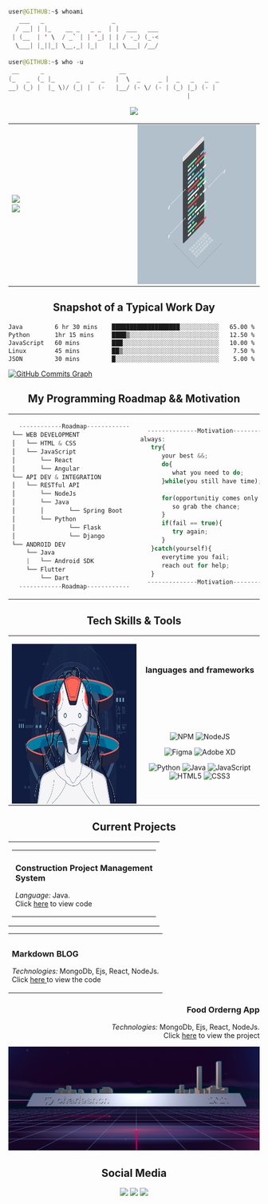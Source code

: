 ```java
user@GITHUB:~$ whoami
   ___   _                   _            
  / __| | |_    __ _   _ _  | |  ___   ___
 | (__  | ' \  / _` | | '_| | | / -_) (_-<
  \___| |_||_| \__,_| |_|   |_| \___| /__/

user@GITHUB:~$ who -u
 __      _                     __                           
(_   _  (_ |_      _   _  _   |  \  _     _ |  _   _   _  _ 
__) (_) |  |_ \)/ (_| |  (-   |__/ (- \/ (- | (_) |_) (- |  
                                                  |   
```



<!-- #### I am a junior software engineer and blockchain developer with a passion for developing innovative solutions. -->
<p align="center">
  <img src="https://capsule-render.vercel.app/api?type=waving&color=gradient&height=60&section=footer"/>
</p>

<table border=0.1px>
  <tr>
    <td valign="center"><img src="https://github-readme-stats.vercel.app/api?username=charlesncn&count_private=true&show_icons=true&theme=react&hide_title=true"/> <br>
            <img src="https://github-readme-stats.vercel.app/api/top-langs/?username=charlesncn&layout=compact&theme=react&hide_title=true&langs_count=10&card_width=443)](https://github.com/charlesncn/github-readme-stats"/>
    </td>
    <td valign="center" width="50%">
            <img align="right" alt="GIF" src="https://raw.githubusercontent.com/charlesncn/files/main/gif.gif?raw=true" width="500" height="320"/>
  </tr>
</table>

<div align="center">

## Snapshot of a Typical Work Day
   
</div>

```
Java         6 hr 30 mins    ███████████████████░░░░░░░░░░░   65.00 %
Python       1hr 15 mins     ████▒░░░░░░░░░░░░░░░░░░░░░░░░░   12.50 %
JavaScript   60 mins         ███░░░░░░░░░░░░░░░░░░░░░░░░░░░   10.00 %
Linux        45 mins         ██▒░░░░░░░░░░░░░░░░░░░░░░░░░░░    7.50 %
JSON         30 mins         █░░░░░░░░░░░░░░░░░░░░░░░░░░░░░    5.00 %
```

<!-- <a href="http://www.github.com/charlesncn"><img src="https://github-readme-streak-stats.herokuapp.com/?user=charlesncn&stroke=ffffff&background=1c1917&ring=0891b2&fire=0891b2&currStreakNum=ffffff&currStreakLabel=0891b2&sideNums=ffffff&sideLabels=ffffff&dates=ffffff&hide_border=true" /></a> -->

<a href="http://www.github.com/charlesncn"><img src="https://activity-graph.herokuapp.com/graph?username=charlesncn&bg_color=1b212e&color=ffffff&line=0891b2&point=ffffff&area_color=1c1917&area=true&hide_border=true&custom_title=GitHub%20Commits%20Graph" alt="GitHub Commits Graph" /></a>

<div align="center">
  
## My Programming Roadmap && Motivation
  
</div>


<table align="center">
  <tr>
    <td>
<p>
          
```python
  ------------Roadmap------------
└── WEB DEVELOPMENT               
│   └── HTML & CSS                
│   └── JavaScript                
│       └── React                 
│       └── Angular               
└── API DEV & INTEGRATION       
│   └── RESTful API               
│       └── NodeJs                
│       └── Java                  
│       │       └── Spring Boot   
│       └── Python                
│               └── Flask         
│               └── Django        
└── ANDROID DEV                   
    └── Java                      
    |   └── Android SDK           
    └── Flutter                   
        └── Dart                  
  ------------Roadmap------------
```
</p>
    </td>
    <td>
<p>
          
```js
  --------------Motivation--------------  
always:
   try{
      your best &&;
      do{
         what you need to do;
      }while(you still have time);
   
      for(opportunitiy comes only once){
         so grab the chance;
      }
      if(fail == true){
         try again;
      }
   }catch(yourself){
      everytime you fail;
      reach out for help;
   }
  --------------Motivation--------------  
```
</p>
    </td>
  </tr>
</table>


<div align="center">
   
   
        
## Tech Skills & Tools

</div>

<table>
  <td>
<p>
   <img align="right" alt="GIF" src="https://raw.githubusercontent.com/charlesncn/files/main/ai.gif?raw=true" width="450" height="320"/>
</p>
    </td>
    <td aligh="center">
<div align="center">
   
### languages and frameworks
   <br>
   <br>
   <br>
   <br>
   <br>

   
![NPM](https://img.shields.io/badge/NPM-3670A0?style=for-the-badge&logo=npm&logoColor=white)
![NodeJS](https://img.shields.io/badge/node.js-3670A0?style=for-the-badge&logo=node.js&logoColor=white)
       
![Figma](https://img.shields.io/badge/figma-3670A0?style=for-the-badge&logo=figma&logoColor=white)
![Adobe XD](https://img.shields.io/badge/Adobe%20XD-3670A0?style=for-the-badge&logo=Adobe%20XD&logoColor=#FF61F6)

![Python](https://img.shields.io/badge/python-3670A0?style=for-the-badge&logo=python&logoColor=ffdd54)
![Java](https://img.shields.io/badge/java-3670A0?style=for-the-badge&logo=java&logoColor=white)
![JavaScript](https://img.shields.io/badge/javascript-3670A0?style=for-the-badge&logo=javascript&logoColor=%23F7DF1E)
![HTML5](https://img.shields.io/badge/html5-3670A0?style=for-the-badge&logo=html5&logoColor=white)
![CSS3](https://img.shields.io/badge/css3-3670A0?style=for-the-badge&logo=css3&logoColor=white)

</div>
    </td>
  </tr>
</table>
   

<!-- <div align="center"> -->
   
<div align="center">
   
   ## Current Projects
</div>

<div width="200">
   
<table border="0px" width="20%">
  <tr>
    <td>
       <table border="0px" width="20%">
  <tr>
    <td valign="center">

### Construction Project Management <br> System
*Language:* Java.\
Click [here](https://github.com/charlesncn/CPMS) to view code 
    </td>
  </tr>
</table>
    </td>
  </tr>
</table>
   
</div>

<div align="center">
   
<table border="0px" width="20%">
  <tr>
    <td valign="center">
       <tr>
          <td>

### Markdown BLOG
*Technologies:* MongoDb, Ejs, React, NodeJs.\
Click [here ](https://github.com/charlesncn/Mern_Blog) to view the code
          </td>
       </tr>
    </td>      
  </tr>
</table>

</div>

<div align="right">

   ### Food Orderng App
   *Technologies:* MongoDb, Ejs, React, NodeJs.\
   Click [here](https://github.com/charlesncn/food_ordering_mern) to view the project

</div>
       




<p align="center">
   <img src="https://raw.githubusercontent.com/charlesncn/files/main/image.png"/>        
<p>
   
<!-- <div> -->

<div align="center">
        
## Social Media
        
<p><a href="https://www.twitter.com/netcn3"><img src="https://img.shields.io/badge/twitter-%231DA1F2.svg?&style=for-the-badge&logo=twitter&logoColor=white" height=25></a> <a href="https://www.linkedin.com/in/njugunacharles"><img src="https://img.shields.io/badge/linkedin-%230077B5.svg?&style=for-the-badge&logo=linkedin&logoColor=white" height=25></a> <a href="https://www.instagram.com/cn5.0/"><img src="https://img.shields.io/badge/instagram-%23E4405F.svg?&style=for-the-badge&logo=instagram&logoColor=white" height=25></a> </p>
</div>

